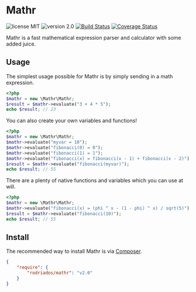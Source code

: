 # Mathr
![license MIT](https://img.shields.io/badge/license-MIT-lightgrey.svg)
![version 2.0](https://img.shields.io/badge/version-2.0-green.svg)
[![Build Status](https://travis-ci.org/rodriados/mathr.svg?branch=master)](https://travis-ci.org/rodriados/mathr)
[![Coverage Status](https://coveralls.io/repos/github/rodriados/mathr/badge.svg?branch=master)](https://coveralls.io/github/rodriados/mathr?branch=master)

Mathr is a fast mathematical expression parser and calculator with some added juice.

## Usage

The simplest usage possible for Mathr is by simply sending in a math expression.

```php
<?php
$mathr = new \Mathr\Mathr;
$result = $mathr->evaluate("3 + 4 * 5");
echo $result; // 23
```

You can also create your own variables and functions!

```php
<?php
$mathr = new \Mathr\Mathr;
$mathr->evaluate("myvar = 10");
$mathr->evaluate("fibonacci(0) = 0");
$mathr->evaluate("fibonacci(1) = 1");
$mathr->evaluate("fibonacci(x) = fibonacci(x - 1) + fibonacci(x - 2)");
$result = $mathr->evaluate("fibonacci(myvar)");
echo $result; // 55
```

There are a plenty of native functions and variables which you can use at will.

```php
<?php
$mathr = new \Mathr\Mathr;
$mathr->evaluate("fibonacci(x) = (phi ^ x - (1 - phi) ^ x) / sqrt(5)");
$result = $mathr->evaluate("fibonacci(10)");
echo $result; // 55
```

## Install

The recommended way to install Mathr is via [Composer](http://getcomposer.org).

```json
{
    "require": {
        "rodriados/mathr": "v2.0"
    }
}
```
